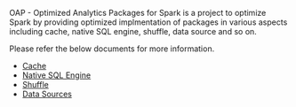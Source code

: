 OAP - Optimized Analytics Packages for Spark is a project to optimize Spark by providing optimized implmentation of packages in various aspects including cache, native SQL engine, shuffle, data source and so on.

Please refer the below documents for more information.

* [Cache](./oap-ache/README.md)
* [Native SQL Engine](./oap-native-sql/README.md)
* [Shuffle](./oap-shuffle/README.md)
* [Data Sources](./oap-data-source/README.md)
